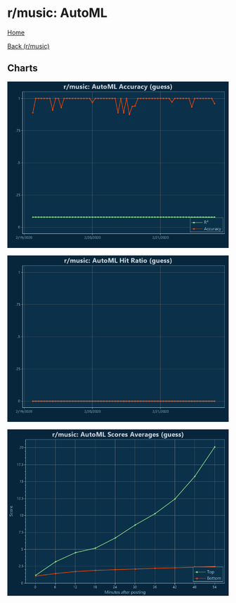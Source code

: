 # r/music: AutoML

[Home](../../index.md)

[Back (r/music)](../guess_music.md)

## Charts

![r/music R² (guess)](../../images/models/guess_music_AutoML_Accuracy.png "r/music R² (guess)")

![r/music Hit Ratio (guess)](../../images/models/guess_music_AutoML_HitRatio.png "r/music Hit Ratio (guess)")

![r/music Score Averages (guess)](../../images/models/guess_music_AutoML_Scores.png "r/music Score Averages (guess)")

